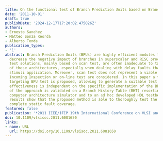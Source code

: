 ```yaml
---
title: On the functional test of Branch Prediction Units based on Branch History Table
date: '2011-10-01'
draft: true
publishDate: '2024-12-17T17:20:02.475026Z'
authors:
- Ernesto Sanchez
- Matteo Sonza Reorda
- Alberto Tonda
publication_types:
- '1'
abstract: Branch Prediction Units (BPUs) are highly efficient modules that can significantly
  decrease the negative impact of branches in superscalar and RISC processors. Traditional
  test solutions, mainly based on scan test, are often inadequate to tackle the complexity
  of these architectures, especially when dealing with delay faults that require at-speed
  stimuli application. Moreover, scan test does not represent a viable solution when
  Incoming Inspection or on-line test are considered. In this paper a functional approach
  targeting BPU test is proposed, allowing to generate a suitable test program whose
  effectiveness is independent on the specific implementation of the BPU. The effectiveness
  of the approach is validated on a Branch History Table (BHT) resorting to an open-source
  computer architecture simulator and to an ad hoc developed HDL testbench. Experimental
  results show that the proposed method is able to thoroughly test the BHT, reaching
  complete static fault coverage.
featured: false
publication: '*2011 IEEE/IFIP 19th International Conference on VLSI and System-on-Chip*'
doi: 10.1109/vlsisoc.2011.6081650
links:
- name: URL
  url: https://doi.org/10.1109/vlsisoc.2011.6081650
---
```


